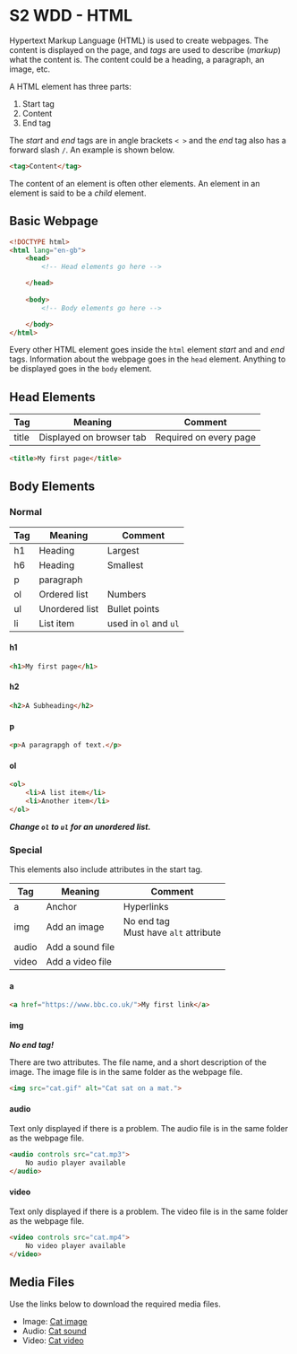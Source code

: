 # S2 WDD - HTML

Hypertext Markup Language (HTML) is used to create webpages.  The content is displayed on the page, and _tags_ are used to describe (_markup_) what the content is.  The content could be a heading, a paragraph, an image, etc.

A HTML element has three parts:

1. Start tag
2. Content
3. End tag

The _start_ and _end_ tags are in angle brackets `< >` and the _end_ tag also has a forward slash `/`.  An example is shown below.

``` html
<tag>Content</tag>
```

The content of an element is often other elements.  An element in an element is said to be a _child_ element.


## Basic Webpage

``` html
<!DOCTYPE html> 
<html lang="en-gb">
    <head>
        <!-- Head elements go here -->

    </head>
    
    <body>
        <!-- Body elements go here -->

    </body>
</html>
```

Every other HTML element goes inside the `html` element _start_ and and _end_ tags.  Information about the webpage goes in the `head` element.  Anything to be displayed goes in the `body` element.


## Head Elements

| Tag   | Meaning                  | Comment |
| ---   | -------                  | ------- |
| title | Displayed on browser tab | Required on every page |

``` html
<title>My first page</title>
```


## Body Elements

### Normal

| Tag | Meaning        | Comment |
| --- | -------        | ------- |
| h1  | Heading        | Largest |
| h6  | Heading        | Smallest |
| p   | paragraph      | |
| ol  | Ordered list   | Numbers |
| ul  | Unordered list | Bullet points| 
| li  | List item      | used in `ol` and `ul` ||

#### h1

``` html
<h1>My first page</h1>
```

#### h2

``` html
<h2>A Subheading</h2>
```

#### p

``` html
<p>A paragrapgh of text.</p>
```

#### ol

``` html
<ol>
    <li>A list item</li>
    <li>Another item</li>
</ol>
```

___Change `ol` to `ul` for an unordered list.___

### Special

This elements also include attributes in the start tag.

| Tag   | Meaning          | Comment |
| ---   | -------          | ------- |
| a     | Anchor           | Hyperlinks |
| img   | Add an image     | No end tag<br>Must have `alt` attribute |
| audio | Add a sound file | |
| video | Add a video file | |

#### a

``` html
<a href="https://www.bbc.co.uk/">My first link</a>
```

#### img

___No end tag!___

There are two attributes.  The file name, and a short description of the image.
The image file is in the same folder as the webpage file.

``` html
<img src="cat.gif" alt="Cat sat on a mat.">
```

#### audio

Text only displayed if there is a problem.
The audio file is in the same folder as the webpage file.

``` html
<audio controls src="cat.mp3">
    No audio player available
</audio>

```

#### video

Text only displayed if there is a problem.
The video file is in the same folder as the webpage file.

``` html
<video controls src="cat.mp4">
    No video player available
</video>
```


## Media Files

Use the links below to download the required media files.

* Image: [Cat image](assets/cat.gif)
* Audio: [Cat sound](assets/cat.mp3)
* Video: [Cat video](assets/cat.mp4)
